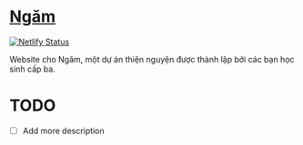 # [Ngăm](https://ngam.netlify.app)
[![Netlify Status](https://api.netlify.com/api/v1/badges/2eb78e53-0d12-4a42-92f8-2dff57f983e5/deploy-status)](https://app.netlify.com/sites/ngam/deploys)

Website cho Ngăm, một dự án thiện nguyện được thành lập bởi các bạn học sinh cấp ba.

# TODO
- [ ] Add more description
